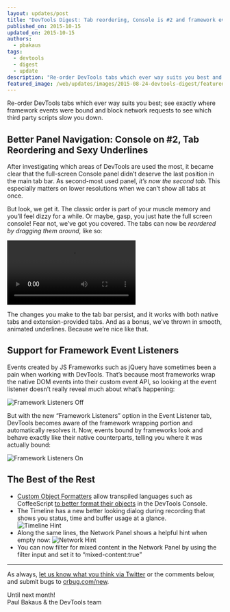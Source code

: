 ```yaml
---
layout: updates/post
title: "DevTools Digest: Tab reordering, Console is #2 and framework event listeners"
published_on: 2015-10-15
updated_on: 2015-10-15
authors:
  - pbakaus
tags:
  - devtools
  - digest
  - update
description: "Re-order DevTools tabs which ever way suits you best and see exactly where framework events were bound."
featured_image: /web/updates/images/2015-08-24-devtools-digest/featured.jpg
---
```


<p class="intro">Re-order DevTools tabs which ever way suits you best; see exactly where framework events were bound and block network requests to see which third party scripts slow you down.</p>

## Better Panel Navigation: Console on #2, Tab Reordering and Sexy Underlines

After investigating which areas of DevTools are used the most, it became clear that the full-screen Console panel didn’t deserve the last position in the main tab bar. As second-most used panel, *it’s now the second tab*. This especially matters on lower resolutions when we can’t show all tabs at once.

But look, we get it. The classic order is part of your muscle memory and you’ll feel dizzy for a while. Or maybe, gasp, you just hate the full screen console! Fear not, we’ve got you covered. The tabs can now be *reordered by dragging them around*, like so:

<video src="/web/updates/images/2015-10-05/reordering_tabs.mp4" autoplay loop></video>

The changes you make to the tab bar persist, and it works with both native tabs and extension-provided tabs. And as a bonus, we’ve thrown in smooth, animated underlines. Because we’re nice like that.


## Support for Framework Event Listeners

Events created by JS Frameworks such as jQuery have sometimes been a pain when working with DevTools. That’s because most frameworks wrap the native DOM events into their custom event API, so looking at the event listener doesn’t really reveal much about what’s happening:

![Framework Listeners Off](/web/updates/images/2015-10-05/listeners_off.png)

But with the new “Framework Listeners” option in the Event Listener tab, DevTools becomes aware of the framework wrapping portion and automatically resolves it. Now, events bound by frameworks look and behave exactly like their native counterparts, telling you where it was actually bound:

![Framework Listeners On](/web/updates/images/2015-10-05/listeners_on.png)

## The Best of the Rest

  * [Custom Object Formatters](https://docs.google.com/document/d/1FTascZXT9cxfetuPRT2eXPQKXui4nWFivUnS_335T3U/preview?usp=sharing) allow transpiled languages such as CoffeeScript [to better format their objects](https://github.com/binaryage/cljs-devtools) in the DevTools Console.
  * The Timeline has a new better looking dialog during recording that shows you status, time and buffer usage at a glance. <br>![Timeline Hint](/web/updates/images/2015-10-05/timeline_hint.png)
  * Along the same lines, the Network Panel shows a helpful hint when empty now: ![Network Hint](/web/updates/images/2015-10-05/network_hint.png)
  * You can now filter for mixed content in the Network Panel by using the filter input and set it to “mixed-content:true”

- - -

As always, [let us know what you think via 
Twitter](https://twitter.com/intent/tweet?text=%40ChromeDevTools) or the 
comments below, and submit bugs to [crbug.com/new](http://crbug.com/new).

Until next month!  
Paul Bakaus & the DevTools team
